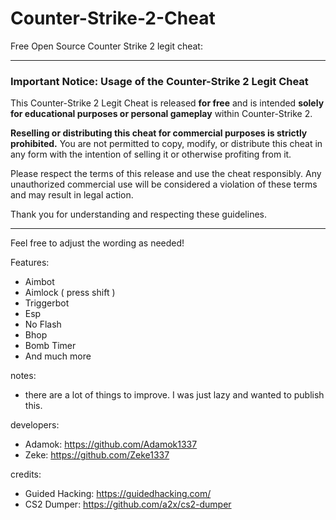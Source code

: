 # Counter-Strike-2-Cheat

Free Open Source Counter Strike 2 legit cheat:

---

### Important Notice: Usage of the Counter-Strike 2 Legit Cheat

This Counter-Strike 2 Legit Cheat is released **for free** and is intended **solely for educational purposes or personal gameplay** within Counter-Strike 2. 

**Reselling or distributing this cheat for commercial purposes is strictly prohibited.** You are not permitted to copy, modify, or distribute this cheat in any form with the intention of selling it or otherwise profiting from it.

Please respect the terms of this release and use the cheat responsibly. Any unauthorized commercial use will be considered a violation of these terms and may result in legal action.

Thank you for understanding and respecting these guidelines.

--- 

Feel free to adjust the wording as needed!

Features:
- Aimbot
- Aimlock ( press shift )
- Triggerbot
- Esp
- No Flash
- Bhop
- Bomb Timer
- And much more

notes:

- there are a lot of things to improve. I was just lazy and wanted to publish this.

developers:

- Adamok: https://github.com/Adamok1337
- Zeke: https://github.com/Zeke1337

credits:

- Guided Hacking: https://guidedhacking.com/
- CS2 Dumper: https://github.com/a2x/cs2-dumper
